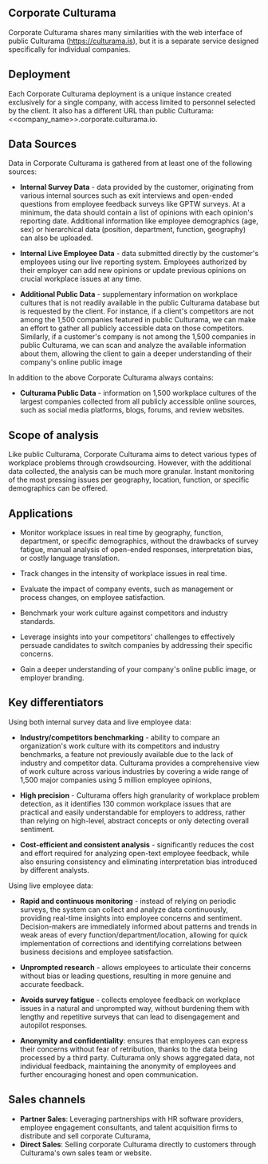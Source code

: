 ## Corporate Culturama

Corporate Culturama shares many similarities with the web interface of public Culturama (https://culturama.is), but it is a separate service designed specifically for individual companies.

## Deployment

Each Corporate Culturama deployment is a unique instance created exclusively for a single company, with access limited to personnel selected by the client. It also has a different URL than public Culturama: <<company_name>>.corporate.culturama.io.

## Data Sources 

Data in Corporate Culturama is gathered from at least one of the following sources:

 - __Internal Survey Data__ - data provided by the customer, originating from various internal sources such as exit interviews and open-ended questions from employee feedback surveys like GPTW surveys. At a minimum, the data should contain a list of opinions with each opinion's reporting date. Additional information like employee demographics (age, sex) or hierarchical data (position, department, function, geography) can also be uploaded.

 - __Internal Live Employee Data__ - data submitted directly by the customer's employees using our live reporting system. Employees authorized by their employer can add new opinions or update previous opinions on crucial workplace issues at any time.

 - __Additional Public Data__ - supplementary information on workplace cultures that is not readily available in the public Culturama database but is requested by the client. For instance, if a client's competitors are not among the 1,500 companies featured in public Culturama, we can make an effort to gather all publicly accessible data on those competitors. Similarly, if a customer's company is not among the 1,500 companies in public Culturama, we can scan and analyze the available information about them, allowing the client to gain a deeper understanding of their company's online public image

In addition to the above Corporate Culturama always contains: 

- __Culturama Public Data__ - information on 1,500 workplace cultures of the largest companies collected from all publicly accessible online sources, such as social media platforms, blogs, forums, and review websites.

## Scope of analysis

Like public Culturama, Corporate Culturama aims to detect various types of workplace problems through crowdsourcing. However, with the additional data collected, the analysis can be much more granular. Instant monitoring of the most pressing issues per geography, location, function, or specific demographics can be offered.

## Applications

 - Monitor workplace issues in real time by geography, function, department, or specific demographics, without the drawbacks of survey fatigue, manual analysis of open-ended responses, interpretation bias, or costly language translation.

 - Track changes in the intensity of workplace issues in real time.

 - Evaluate the impact of company events, such as management or process changes, on employee satisfaction.

 - Benchmark your work culture against competitors and industry standards.

 - Leverage insights into your competitors' challenges to effectively persuade candidates to switch companies by addressing their specific concerns.

 - Gain a deeper understanding of your company's online public image, or employer branding.

## Key differentiators

Using both internal survey data and live employee data:

 - __Industry/competitors benchmarking__ - ability to compare an organization's work culture with its competitors and industry benchmarks, a feature not previously available due to the lack of industry and competitor data. Culturama provides a comprehensive view of work culture across various industries by covering a wide range of 1,500 major companies using 5 million employee opinions, 

 - __High precision__ - Culturama offers high granularity of workplace problem detection, as it identifies 130 common workplace issues that are practical and easily understandable for employers to address, rather than relying on high-level, abstract concepts or only detecting overall sentiment.

 - __Cost-efficient and consistent analysis__ - significantly reduces the cost and effort required for analyzing open-text employee feedback, while also ensuring consistency and eliminating interpretation bias introduced by different analysts.

Using live employee data:

- __Rapid and continuous monitoring__ - instead of relying on periodic surveys, the system can collect and analyze data continuously, providing real-time insights into employee concerns and sentiment. Decision-makers are immediately informed about patterns and trends in weak areas of every function/department/location, allowing for quick implementation of corrections and identifying correlations between business decisions and employee satisfaction.

- __Unprompted research__ - allows employees to articulate their concerns without bias or leading questions, resulting in more genuine and accurate feedback.

 - __Avoids survey fatigue__ - collects employee feedback on workplace issues in a natural and unprompted way, without burdening them with lengthy and repetitive surveys that can lead to disengagement and autopilot responses.

- __Anonymity and confidentiality__: ensures that employees can express their concerns without fear of retribution, thanks to the data being processed by a third party. Culturama only shows aggregated data, not individual feedback, maintaining the anonymity of employees and further encouraging honest and open communication.

## Sales channels

- __Partner Sales__: Leveraging partnerships with HR software providers, employee engagement consultants, and talent acquisition firms to distribute and sell corporate Culturama,
- __Direct Sales__: Selling corporate Culturama directly to customers through Culturama's own sales team or website.
